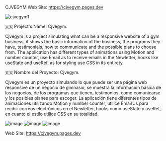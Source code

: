 CJVEGYM
Web Site: https://cjvegym.pages.dev

![cjvegym1](https://user-images.githubusercontent.com/104727028/193354756-019ac438-0666-461d-a068-189e1f45ea66.PNG)


🇺🇸 Project's Name: Cjvegym.

Cjvegym is a project simulating what can be a responsive website of a gym business, it shows the basic information of the business, the programs they have, testimonials, how to communicate and the possible plans to choose from. The application has different types of animations using Motion and number counter, use Email Js to receive emails in the Newletter, hooks like useState and useRef, as for styling use CSS in its entirety.



🇪🇸 Nombre del Proyecto: Cjvegym.


Cjvegym es un proyecto simulando lo que puede ser una página web responsive de un negocio de gimnasio, se muestra la información básica de los negocios, de los programas que tienen, testimonios, como comunicarse y los posibles planes para escoger. La aplicación tiene diferentes tipos de animaciones utilizando Motion y number counter, utilice Email Js para recibir correos electrónicos en el Newletter, hooks como useState y useRef, en cuanto el estilo utilice CSS en su totalidad.

![image](https://github.com/carlosjvargase/cjvegym/assets/104727028/5b8fcc54-42b9-4a84-b58e-adb789c8bab8)
![image](https://github.com/carlosjvargase/cjvegym/assets/104727028/41c00618-8800-4e62-9a70-8654e997a99b)
![image](https://github.com/carlosjvargase/cjvegym/assets/104727028/6df32914-9bda-4277-bd69-2455cb67eea2)


Web Site: https://cjvegym.pages.dev

